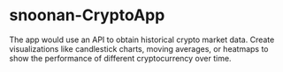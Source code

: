 # snoonan-CryptoApp
The app would use an API to obtain historical crypto market data. Create visualizations like candlestick charts, moving averages, or heatmaps to show the performance of different cryptocurrency over time.
